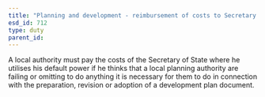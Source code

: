 ```yaml
---
title: "Planning and development - reimbursement of costs to Secretary of State"
esd_id: 712
type: duty
parent_id:  
---
```


A local authority must pay the costs of the Secretary of State where he utilises his default power  if he thinks that a local planning authority are failing or omitting to do anything it is necessary for them to do in connection with the preparation, revision or adoption of a development plan document.

